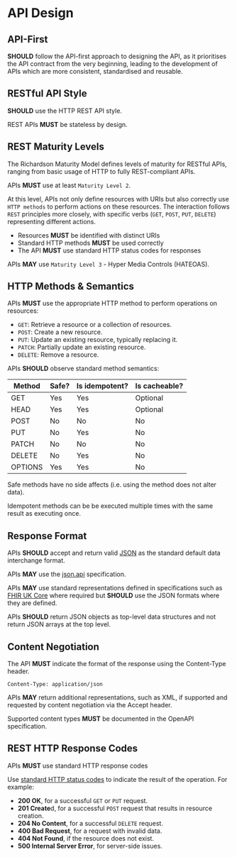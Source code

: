 # API Design

## API-First

**SHOULD** follow the API-first approach to designing the API, as it prioritises the API contract from the very beginning, leading to the development of APIs which are more consistent, standardised and reusable.

## RESTful API Style

**SHOULD** use the HTTP REST API style.

REST APIs **MUST** be stateless by design.

## REST Maturity Levels

The Richardson Maturity Model defines levels of maturity for RESTful APIs, ranging from basic usage of HTTP to fully REST-compliant APIs.

APIs **MUST** use at least `Maturity Level 2`.

At this level, APIs not only define resources with URIs but also correctly use `HTTP methods` to perform actions on these resources. The interaction follows `REST` principles more closely, with specific verbs (`GET`, `POST`, `PUT`, `DELETE`) representing different actions.

- Resources **MUST** be identified with distinct URIs
- Standard HTTP methods **MUST** be used correctly
- The API **MUST** use standard HTTP status codes for responses

APIs **MAY** use `Maturity Level 3` - Hyper Media Controls (HATEOAS).

## HTTP Methods & Semantics

APIs **MUST** use the appropriate HTTP method to perform operations on resources:

- `GET`: Retrieve a resource or a collection of resources.
- `POST`: Create a new resource.
- `PUT`: Update an existing resource, typically replacing it.
- `PATCH`: Partially update an existing resource.
- `DELETE`: Remove a resource.

APIs **SHOULD** observe standard method semantics:

| Method  | Safe? | Is idempotent? | Is cacheable? |
|---------|-------|----------------|---------------|
| GET     | Yes   | Yes            | Optional      |
| HEAD    | Yes   | Yes            | Optional      |
| POST    | No    | No             | No            |
| PUT     | No    | Yes            | No            |
| PATCH   | No    | No             | No            |
| DELETE  | No    | Yes            | No            |
| OPTIONS | Yes   | Yes            | No            |

Safe methods have no side affects (i.e. using the method does not alter data).

Idempotent methods can be be executed multiple times with the same result as executing once.

## Response Format

APIs **SHOULD** accept and return valid [JSON](https://www.rfc-editor.org/rfc/rfc8259.html) as the standard default data interchange format.

APIs **MAY** use the [json.api](https://jsonapi.org/) specification.

APIs **MAY** use standard representations defined in specifications such as [FHIR UK Core](https://digital.nhs.uk/services/fhir-uk-core) where required but **SHOULD** use the JSON formats where they are defined.

APIs **SHOULD** return JSON objects as top-level data structures and not return JSON arrays at the top level.

## Content Negotiation

The API **MUST** indicate the format of the response using the Content-Type header.

```text
Content-Type: application/json
```

APIs **MAY** return additional representations, such as XML, if supported and requested by content negotiation via the Accept header.

Supported content types **MUST** be documented in the OpenAPI specification.

## REST HTTP Response Codes

APIs **MUST** use standard HTTP response codes

Use [standard HTTP status codes](https://www.iana.org/assignments/http-status-codes/http-status-codes.xhtml) to indicate the result of the operation. For example:

- **200 OK**, for a successful `GET` or `PUT` request.
- **201 Create**d, for a successful `POST` request that results in resource creation.
- **204 No Content**, for a successful `DELETE` request.
- **400 Bad Request**, for a request with invalid data.
- **404 Not Found**, if the resource does not exist.
- **500 Internal Server Error**, for server-side issues.
